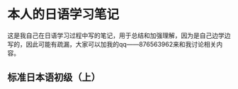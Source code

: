 # 本人的日语学习笔记
这是我自己在日语学习过程中写的笔记，用于总结和加强理解，因为是自己边学边写的，因此可能有疏漏，大家可以加我的qq——876563962来和我讨论相关内容。
## 标准日本语初级（上）

